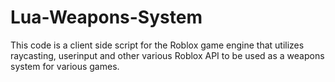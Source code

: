 # Lua-Weapons-System
This code is a client side script for the Roblox game engine that utilizes raycasting, userinput and other various Roblox API to be used as a weapons system for various games.
